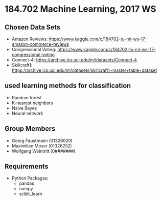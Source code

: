 # 184.702 Machine Learning, 2017 WS

## Chosen Data Sets

* Amazon Reviews: https://www.kaggle.com/c/184702-tu-ml-ws-17-amazon-commerce-reviews
* Congressional Voting: https://www.kaggle.com/c/184702-tu-ml-ws-17-congressional-voting
* Connect-4: https://archive.ics.uci.edu/ml/datasets/Connect-4
* Skillcraft1: https://archive.ics.uci.edu/ml/datasets/skillcraft1+master+table+dataset

## used learning methods for classification

* Random forest
* K-nearest neighbors
* Naive Bayes
* Neural network

## Group Members

* Georg Faustmann (01326020)
* Maximilian Moser (01326252)
* Wolfgang Weintritt (0#######)

## Requirements

* Python Packages:
  * pandas
  * numpy
  * scikit_learn
